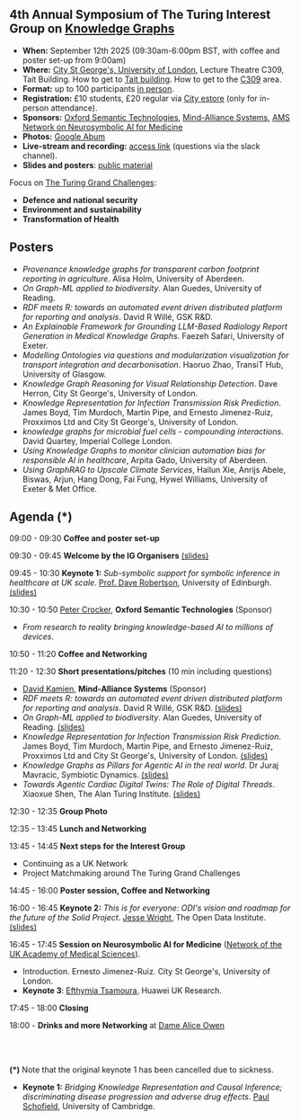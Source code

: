 ## 4th Annual Symposium of The Turing Interest Group on [Knowledge Graphs](https://www.turing.ac.uk/research/interest-groups/knowledge-graphs)

- **When:** September 12th 2025 (09:30am-6:00pm BST, with coffee and poster set-up from 9:00am)
- **Where:** [City St George's, University of London](https://www.citystgeorges.ac.uk/), Lecture Theatre C309, Tait Building. How to get to [Tait building](https://goo.gl/maps/DkxQcdR5fSyuy1hy9). How to get to the [C309](https://bit.ly/symposium-video-getting-to-c309) area.
- **Format:** up to 100 participants <ins>in person</ins>. 
- **Registration:** £10 students, £20 regular via [City estore](https://www.citystgeorges.ac.uk/news-and-events/events/2025/september/4th-annual-symposium-of-the-turing-interest-group-on-knowledge-graphs) (only for in-person attendance).
- **Sponsors:** [Oxford Semantic Technologies](https://www.oxfordsemantic.tech/), [Mind-Alliance Systems](https://www.mind-alliance.com/), [AMS Network on Neurosymbolic AI for Medicine](https://neuro-symbolic-ai-medicine.github.io/)
- **Photos:** [Google Abum](https://photos.app.goo.gl/LRjc5WJcmTP63RAj6)
- **Live-stream and recording:** [access link](https://echo360.org.uk/section/88ad5e90-d7d6-4b75-92b6-6b31bd706def/public) (questions via the slack channel).
- **Slides and posters**: [public material](https://drive.google.com/drive/folders/1JMJ9HPpGrItFJ3GPd44rzYUWoAitCQ3K?usp=sharing)

Focus on [The Turing Grand Challenges](https://www.turing.ac.uk/research):
- **Defence and national security**
- **Environment and sustainability**
- **Transformation of Health**


## Posters
- *Provenance knowledge graphs for transparent carbon footprint reporting in agriculture*. Alisa Holm, University of Aberdeen.
- *On Graph-ML applied to biodiversity*. Alan Guedes, University of Reading.
- *RDF meets R: towards an automated event driven distributed platform for reporting and analysis*. David R Willé, GSK R&D.
- *An Explainable Framework for Grounding LLM-Based Radiology Report Generation in Medical Knowledge Graphs*. Faezeh Safari, University of Exeter.
- *Modelling Ontologies via questions and modularization visualization for transport integration and decarbonisation*. Haoruo Zhao, TransiT Hub, University of Glasgow.
- *Knowledge Graph Reasoning for Visual Relationship Detection*. Dave Herron, City St George's, University of London.
- *Knowledge Representation for Infection Transmission Risk Prediction*. James Boyd, Tim Murdoch, Martin Pipe, and Ernesto Jimenez-Ruiz, Proxximos Ltd and City St George's, University of London.
- *knowledge graphs for microbial fuel cells - compounding interactions*. David Quartey, Imperial College London.
- *Using Knowledge Graphs to monitor clinician automation bias for responsible AI in healthcare*, Arpita Gado, University of Aberdeen.
- *Using GraphRAG to Upscale Climate Services*, Hailun Xie, Anrijs Abele, Biswas, Arjun, Hang Dong, Fai Fung, Hywel Williams, University of Exeter & Met Office.

## Agenda (*)

09:00 - 09:30 **Coffee and poster set-up**

09:30 - 09:45 **Welcome by the IG Organisers**  [(slides)](https://drive.google.com/file/d/1az2GmjXvn2F9Q9ZMgr7XIlJ8W9Tdl9xf/view?usp=drive_link)

09:45 - 10:30 **Keynote 1:** *Sub-symbolic support for symbolic inference in healthcare at UK scale.* [Prof. Dave Robertson](https://edwebprofiles.ed.ac.uk/profile/dave-robertson), University of Edinburgh. [(slides)](https://drive.google.com/file/d/1_E8tmTLbH6QGHjyoPsTyoXGA_ifndLTS/view?usp=drive_link)

10:30 - 10:50 [Peter Crocker](https://www.linkedin.com/in/peter-crocker/), **Oxford Semantic Technologies** (Sponsor)
- *From research to reality bringing knowledge-based AI to millions of devices*.

10:50 - 11:20 **Coffee and Networking**

11:20 - 12:30 **Short presentations/pitches** (10 min including questions)
- [David Kamien](https://www.linkedin.com/in/davidkamien/),  **Mind-Alliance Systems** (Sponsor)
- *RDF meets R: towards an automated event driven distributed platform for reporting and analysis*. David R Willé, GSK R&D. [(slides)](https://drive.google.com/file/d/1CPIIVfRalz0IYiCN80fhiYvr0ra8QLYi/view?usp=drive_link)
- *On Graph-ML applied to biodiversity*. Alan Guedes, University of Reading. [(slides)](https://drive.google.com/file/d/1xDwyp18j1lk-yqUu2BM9nOVVRjkSuter/view?usp=drive_link)
- *Knowledge Representation for Infection Transmission Risk Prediction*. James Boyd, Tim Murdoch, Martin Pipe, and Ernesto Jimenez-Ruiz, Proxximos Ltd and City St George's, University of London. [(slides)](https://docs.google.com/presentation/d/1u-ri4jDNp8GXsbr4e2k-SICp02UG2MeT/edit?usp=sharing&ouid=107320364354662189717&rtpof=true&sd=true)
- *Knowledge Graphs as Pillars for Agentic AI in the real world*. Dr Juraj Mavracic, Symbiotic Dynamics. [(slides)](https://drive.google.com/file/d/1q_zLzU_Y_TjK7izbzSagT0mLzu2XeZ0q/view?usp=drive_link)
- *Towards Agentic Cardiac Digital Twins: The Role of Digital Threads*. Xiaoxue Shen, The Alan Turing Institute. [(slides)](https://drive.google.com/file/d/1jz5F9c2UE68HKF4x1D2ZHfDZMOORpJ-o/view?usp=drive_link)

12:30 - 12:35 **Group Photo**

12:35 - 13:45 **Lunch and Networking**

13:45 - 14:45 **Next steps for the Interest Group**
- Continuing as a UK Network
- Project Matchmaking around The Turing Grand Challenges

<!--14:45 - 15:15 Project Matchmaking around The Turing Grand Challenges
<!-- - Support for seed-corn projects in the area of KGs and ontologies and their applications (GCHQ). Nigel D -->

14:45 - 16:00 **Poster session, Coffee and Networking**

16:00 - 16:45 **Keynote 2:** *This is for everyone: ODI's vision and roadmap for the future of the Solid Project*. [Jesse Wright](https://theodi.org/profile/jesse-wright/), The Open Data Institute. [(slides)](https://drive.google.com/file/d/15W72q_FwOkQ957wuq44HfEyrFQ7a60Yv/view?usp=drive_link)

<!--16:15 - 16:45 Project Matchmaking around The Turing Grand Challenges (Presentation from Groups)-->

16:45 - 17:45 **Session on Neurosymbolic AI for Medicine** ([Network of the UK Academy of Medical Sciences](https://neuro-symbolic-ai-medicine.github.io/)).
- Introduction. Ernesto Jimenez-Ruiz. City St George's, University of London.
- **Keynote 3**: [Efthymia Tsamoura](https://tsamoura.github.io/), Huawei UK Research.

17:45 - 18:00 **Closing**

18:00 - **Drinks and more Networking** at [Dame Alice Owen](https://maps.app.goo.gl/JFGwGSVFZFFf9LQa6)


<br>
<br>

**(*)** Note that the original keynote 1 has been cancelled due to sickness.  
- **Keynote 1:** *Bridging Knowledge Representation and Causal Inference; discriminating disease progression and adverse drug effects*. [Paul Schofield](https://www.pdn.cam.ac.uk/directory/paul-schofield), University of Cambridge.


<!--
<br>
<p align="center">
<img src="https://raw.githubusercontent.com/turing-knowledge-graphs/meet-ups/main/poster-2nd-symposium-ig-kg.png" width="550" alt="Symposium">
</p>
-->


